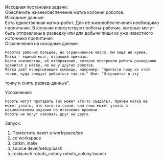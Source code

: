 Исходная постановка задачи:  
Обеспечить жизнеобеспечение матке колонии роботов.  
Исходные данные:  
Есть единственная матка-робот. Для её жизнеобеспечения необходимо пропитание. В колонии присутствуют роботы-рабочие, которые могут   быть отправлены в разведку или для добычи пищи из уже известного источника пропитания.  
Ограничения на исходные данные:  
  
    Роботов рабочих большое, но ограниченное число. Им пища не нужна.  
    Матка - единый мозг, отдающий приказы.  
    Карта неизвестна, её отображение, которое построили роботы-разведчики хранится у матки, но не у других роботов.  
    Матка даёт исчерпывающие команды, например: “принести пищу из этой точки, куда следует добраться так-то.” Или: “Отправится в эту  
точку и снять развед-данные”.  
  
Усложнения:  
  
    Роботы могут пропадать (их может кто-то съедать), причём матка не может узнать, что кого-то съели, она лишь может узнать о   невыполненном задании по истечении времени.  
    Роботы не могут наезжать друг на друга.  

Запуск:  
1. Поместить пакет в workspace/src  
2. cd workspace  
3. catkin_make  
4. source devel/setup.bash  
5. roslaunch robots\_colony robots\_colony.launch  
